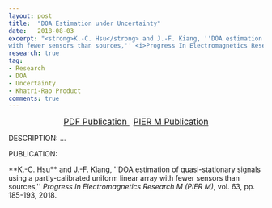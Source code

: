 ```yaml
---
layout: post
title:  "DOA Estimation under Uncertainty"
date:   2018-08-03
excerpt: "<strong>K.-C. Hsu</strong> and J.-F. Kiang, ''DOA estimation of quasi-stationary signals using a partly-calibrated uniform linear array
with fewer sensors than sources,'' <i>Progress In Electromagnetics Research M (PIER M)</i>, vol. 63, pp. 185-193, 2018."
research: true
tag:
- Research
- DOA
- Uncertainty
- Khatri-Rao Product
comments: true
---
```


<center>
	<a href="{{site.url}}/assets/document/DOA_UNCERTAINTY.pdf" target="_blank" class="btn btn-danger">
		<span style="font-size: 120%;">
		PDF Publication
		</span>
	</a>
	&nbsp;
	<a href="http://www.jpier.org/PIERM/pier.php?paper=17080306" target="_blank" class="btn btn-warning">
		<span style="font-size: 120%;">
		PIER M Publication
		</span>
	</a>
</center>

DESCRIPTION: ...

<p class="double_underline">PUBLICATION:</p>
**K.-C. Hsu** and J.-F. Kiang, 
''DOA estimation of quasi-stationary signals using a partly-calibrated uniform linear array
with fewer sensors than sources,'' 
<i>Progress In Electromagnetics Research M (PIER M)</i>, vol. 63, pp. 185-193, 2018.


